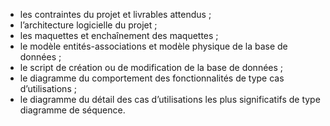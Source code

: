 * les contraintes du projet et livrables attendus ;
* l’architecture logicielle du projet ;
* les maquettes et enchaînement des maquettes ;
* le modèle entités-associations et modèle physique de la base de données ;
* le script de création ou de modification de la base de données ;
* le diagramme du comportement des fonctionnalités de type cas d’utilisations ;
* le diagramme du détail des cas d’utilisations les plus significatifs de type diagramme de séquence.
